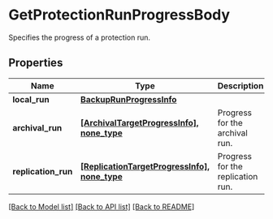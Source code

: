 # GetProtectionRunProgressBody

Specifies the progress of a protection run.

## Properties
Name | Type | Description | Notes
------------ | ------------- | ------------- | -------------
**local_run** | [**BackupRunProgressInfo**](BackupRunProgressInfo.md) |  | [optional] 
**archival_run** | [**[ArchivalTargetProgressInfo], none_type**](ArchivalTargetProgressInfo.md) | Progress for the archival run. | [optional] 
**replication_run** | [**[ReplicationTargetProgressInfo], none_type**](ReplicationTargetProgressInfo.md) | Progress for the replication run. | [optional] 

[[Back to Model list]](../README.md#documentation-for-models) [[Back to API list]](../README.md#documentation-for-api-endpoints) [[Back to README]](../README.md)


